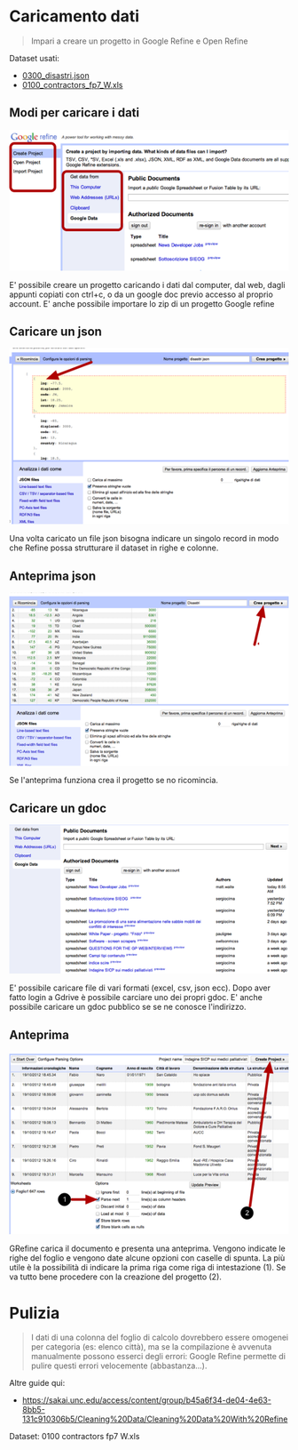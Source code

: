 

# Caricamento dati
> Impari a creare un progetto in Google Refine e Open Refine

Dataset usati:
- [0300_disastri.json][1]
- [0100_contractors_fp7_W.xls][2]

## Modi per caricare i dati
![enter image description here][3] 

E' possibile creare un progetto caricando i dati dal computer, dal web, dagli appunti copiati con ctrl+c, o da un google doc previo accesso al proprio account. E' anche possibile importare lo zip di un progetto Google refine

## Caricare un json
![enter image description here][4]

Una volta caricato un file json bisogna indicare un singolo record in modo che Refine possa strutturare il dataset in righe e colonne.

## Anteprima json
![enter image description here][5]

Se l'anteprima funziona crea il progetto se no ricomincia.

## Caricare un gdoc
![enter image description here][6]

E' possibile caricare file di vari formati (excel, csv, json ecc). Dopo aver fatto login a Gdrive è possibile carciare uno dei propri gdoc. E' anche possibile caricare un gdoc pubblico se se ne conosce l'indirizzo.

## Anteprima
![enter image description here][7]

GRefine carica il documento e presenta una anteprima. Vengono indicate le righe del foglio e vengono date alcune opzioni con caselle di spunta. La più utile è la possibilità di indicare la prima riga come riga di intestazione (1). Se va tutto bene procedere con la creazione del progetto (2).

# Pulizia

> I dati di una colonna del foglio di calcolo dovrebbero essere omogenei per categoria (es: elenco città), ma se la compilazione è avvenuta manualmente possono esserci degli errori: Google Refine permette di pulire questi errori velocemente (abbastanza...). 

Altre guide qui:
- https://sakai.unc.edu/access/content/group/b45a6f34-de04-4e63-8bb5-131c910306b5/Cleaning%20Data/Cleaning%20Data%20With%20Refine

Dataset: 0100 contractors fp7 W.xls


  [1]: dataset_workshop/0300_disastri.json
  [2]: dataset_workshop/0100_contractors_fp7_W.xlsx
  [3]: images/Caricamento_dati/media_1355734512098.png
  [4]: images/Caricamento_dati/Screen_Shot_2014-01-23_at_22.53.12.png
  [5]: images/Caricamento_dati/media_1390514131220.png
  [6]: images/Caricamento_dati/media_1355734683778.png
  [7]: images/Caricamento_dati/media_1355734770880.png